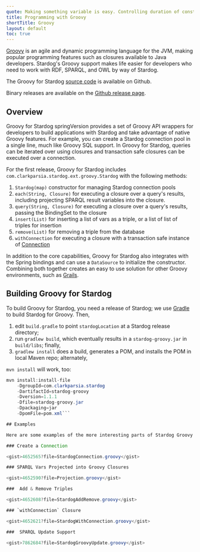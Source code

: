 ```yaml
---
quote: Making something variable is easy. Controlling duration of constancy is the trick.
title: Programming with Groovy
shortTitle: Groovy
layout: default
toc: true
---
```


[Groovy](http://http://groovy.codehaus.org//) is an agile and dynamic
programming language for the JVM, making popular programming features
such as closures available to Java developers. Stardog's Groovy support
makes life easier for developers who need to work with RDF, SPARQL, and
OWL by way of Stardog.

The Groovy for Stardog [source
code](http://github.com/clarkparsia/stardog-groovy) is available on
Github.

Binary releases are available on the [Github release page](https://github.com/clarkparsia/stardog-groovy/releases).

## Overview

Groovy for Stardog <t>springVersion</t> provides a set of Groovy API
wrappers for developers to build applications with Stardog and take
advantage of native Groovy features. For example, you can create a
Stardog connection pool in a single line, much like Groovy SQL support.
In Groovy for Stardog, queries can be iterated over using closures and
transaction safe closures can be executed over a connection.

For the first release, Groovy for Stardog includes
`com.clarkparsia.stardog.ext.groovy.Stardog` with the following methods:

1.  `Stardog(map)` constructor for managing Stardog connection pools
2.  `each(String, Closure)` for executing a closure over a query's
    results, including projecting SPARQL result variables into the
    closure.
3.  `query(String, Closure)` for executing a closure over a query's
    results, passing the BindingSet to the closure
4.  `insert(List)` for inserting a list of vars as a triple, or a list
    of list of triples for insertion
5.  `remove(List)` for removing a triple from the database
6.  `withConnection` for executing a closure with a transaction safe
    instance of
    [Connection](http://stardog.com/docs/java/snarl/com/clarkparsia/stardog/api/Connection.html)

In addition to the core capabilities, Groovy for Stardog also integrates
with the Spring bindings and can use a `DataSource` to initialize the
constructor. Combining both together creates an easy to use solution for
other Groovy environments, such as [Grails](http://www.grails.org).

## Building Groovy for Stardog

To build Groovy for Stardog, you need a release of Stardog; we use
[Gradle](http://www.gradle.org/) to build Stardog for Groovy. Then,

1.   edit `build.gradle` to point `stardogLocation` at a Stardog release
    directory;
1.   run `gradlew build`, which eventually results in a
    `stardog-groovy.jar` in `build/libs`; finally,
1.   `gradlew install` does a build, generates a POM, and installs the
    POM in local Maven repo; alternately,

`mvn install` will work, too:

```java
mvn install:install-file
    -DgroupId=com.clarkparsia.stardog
    -DartifactId=stardog-groovy
    -Dversion=1.1.1
    -Dfile=stardog-groovy.jar
    -Dpackaging=jar
    -DpomFile=pom.xml```

## Examples

Here are some examples of the more interesting parts of Stardog Groovy.

### Create a Connection

<gist>4652565?file=StardogConnection.groovy</gist>

### SPARQL Vars Projected into Groovy Closures

<gist>4652590?file=Projection.groovy</gist>

###  Add & Remove Triples

<gist>4652608?file=StardogAddRemove.groovy</gist>

### `withConnection` Closure

<gist>4652621?file=StardogWithConnection.groovy</gist>

###  SPARQL Update Support

<gist>7862684?file=StardogGroovyUpdate.groovy</gist>


